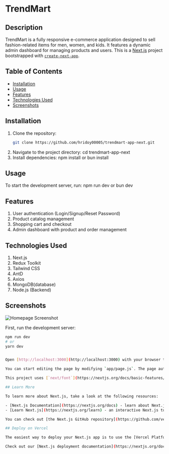 # TrendMart

## Description
TrendMart is a fully responsive e-commerce application designed to sell fashion-related items for men, women, and kids. It features a dynamic admin dashboard for managing products and users.
This is a [Next.js](https://nextjs.org/) project bootstrapped with [`create-next-app`](https://github.com/vercel/next.js/tree/canary/packages/create-next-app).

## Table of Contents
- [Installation](#installation)
- [Usage](#usage)
- [Features](#features)
- [Technologies Used](#technologies-used)
- [Screenshots](#screenshots)


## Installation
1. Clone the repository:
   ```bash
   git clone https://github.com/hridoy00005/trendmart-app-next.git
2. Navigate to the project directory:
   cd trendmart-app-next
3. Install dependencies:
   npm install or bun install

## Usage
To start the development server, run:
npm run dev or bun dev

## Features
1. User authentication (Login/Signup/Reset Password)
2. Product catalog management
3. Shopping cart and checkout
4. Admin dashboard with product and order management

## Technologies Used
1. Next.js
2. Redux Toolkit
3. Tailwind CSS
4. AntD
5. Axios
6. MongoDB(database)
7. Node.js (Backend)


## Screenshots 
![Homepage Screenshot](@/public/images/screenshots/Home.png)


First, run the development server:

```bash
npm run dev
# or
yarn dev


Open [http://localhost:3000](http://localhost:3000) with your browser to see the result.

You can start editing the page by modifying `app/page.js`. The page auto-updates as you edit the file.

This project uses [`next/font`](https://nextjs.org/docs/basic-features/font-optimization) to automatically optimize and load Inter, a custom Google Font.

## Learn More

To learn more about Next.js, take a look at the following resources:

- [Next.js Documentation](https://nextjs.org/docs) - learn about Next.js features and API.
- [Learn Next.js](https://nextjs.org/learn) - an interactive Next.js tutorial.

You can check out [the Next.js GitHub repository](https://github.com/vercel/next.js/) - your feedback and contributions are welcome!

## Deploy on Vercel

The easiest way to deploy your Next.js app is to use the [Vercel Platform](https://vercel.com/new?utm_medium=default-template&filter=next.js&utm_source=create-next-app&utm_campaign=create-next-app-readme) from the creators of Next.js.

Check out our [Next.js deployment documentation](https://nextjs.org/docs/deployment) for more details.
